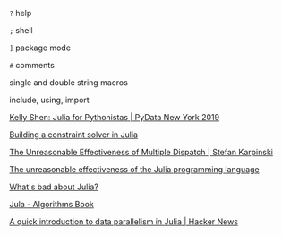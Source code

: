 `?` help

`;` shell

`]` package mode

`#` comments

single and double string macros

include, using, import

[Kelly Shen: Julia for Pythonistas | PyData New York 2019](https://www.youtube.com/watch?v=cjIS6O3EVGc)

[Building a constraint solver in Julia](https://opensourc.es/blog/constraint-solver-1/)

[The Unreasonable Effectiveness of Multiple Dispatch | Stefan Karpinski](https://youtu.be/kc9HwsxE1OY)

[The unreasonable effectiveness of the Julia programming language](https://arstechnica.com/science/2020/10/the-unreasonable-effectiveness-of-the-julia-programming-language/)

[What's bad about Julia?](https://viralinstruction.com/posts/badjulia/#whats_bad_about_julia)

[Jula - Algorithms Book](https://algorithmsbook.com/files/appendix-g.pdf)

[A quick introduction to data parallelism in Julia | Hacker News](https://news.ycombinator.com/item?id=24700436)
